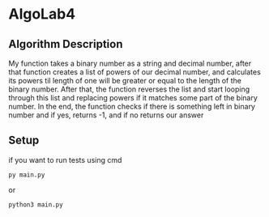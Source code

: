 # AlgoLab4
## Algorithm Description
My function takes a binary number as a string and decimal number,
after that function creates a list of powers of our decimal number,
and calculates its powers til length of one will be greater or
equal to the length of the binary number. After that, the function reverses
the list and start looping through this list and replacing powers
if it matches some part of the binary number. In the end, the function
checks if there is something left in binary number and if yes,
returns -1, and if no returns our answer

## Setup
if you want to run tests using cmd
```commandline
py main.py
```
or
```commandline
python3 main.py
```